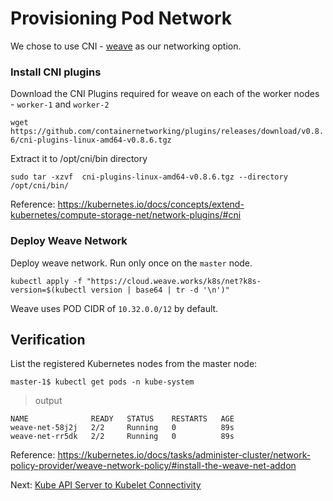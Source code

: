 # Provisioning Pod Network

We chose to use CNI - [weave](https://www.weave.works/docs/net/latest/kubernetes/kube-addon/) as our networking option.

### Install CNI plugins

Download the CNI Plugins required for weave on each of the worker nodes - `worker-1` and `worker-2`

`wget https://github.com/containernetworking/plugins/releases/download/v0.8.6/cni-plugins-linux-amd64-v0.8.6.tgz`

Extract it to /opt/cni/bin directory

`sudo tar -xzvf  cni-plugins-linux-amd64-v0.8.6.tgz --directory /opt/cni/bin/`

Reference: https://kubernetes.io/docs/concepts/extend-kubernetes/compute-storage-net/network-plugins/#cni

### Deploy Weave Network

Deploy weave network. Run only once on the `master` node.


`kubectl apply -f "https://cloud.weave.works/k8s/net?k8s-version=$(kubectl version | base64 | tr -d '\n')"`

Weave uses POD CIDR of `10.32.0.0/12` by default.

## Verification

List the registered Kubernetes nodes from the master node:

```
master-1$ kubectl get pods -n kube-system
```

> output

```
NAME              READY   STATUS    RESTARTS   AGE
weave-net-58j2j   2/2     Running   0          89s
weave-net-rr5dk   2/2     Running   0          89s
```

Reference: https://kubernetes.io/docs/tasks/administer-cluster/network-policy-provider/weave-network-policy/#install-the-weave-net-addon

Next: [Kube API Server to Kubelet Connectivity](13-kube-apiserver-to-kubelet.md)
